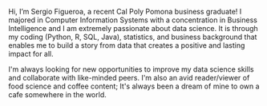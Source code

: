   Hi, I’m Sergio Figueroa, a recent Cal Poly Pomona business graduate! I majored in Computer Information Systems with a concentration in Business Intelligence and I am extremely passionate about data science. It is through my coding (Python, R, SQL, Java), statistics, and business background that enables me to build a story from data that creates a positive and lasting impact for all.
  
  I'm always looking for new opportunities to improve my data science skills and collaborate with like-minded peers. I'm also an avid reader/viewer of food science and coffee content; It's always been a dream of mine to own a cafe somewhere in the world.

<!---
safigueroa/safigueroa is a ✨ special ✨ repository because its `README.md` (this file) appears on your GitHub profile.
You can click the Preview link to take a look at your changes.
--->
